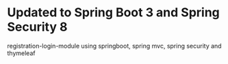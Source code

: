 # Updated to Spring Boot 3 and Spring Security 8
registration-login-module using springboot, spring mvc, spring security and thymeleaf



